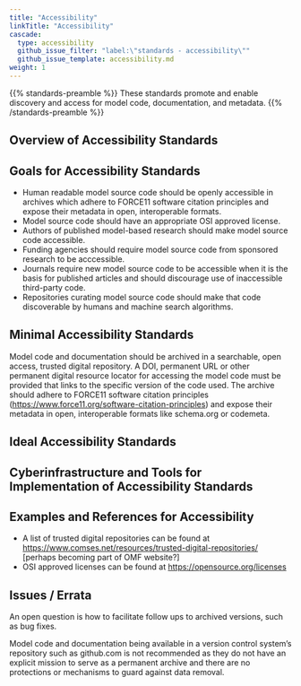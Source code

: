 ```yaml
---
title: "Accessibility"
linkTitle: "Accessibility"
cascade:
  type: accessibility
  github_issue_filter: "label:\"standards - accessibility\""
  github_issue_template: accessibility.md
weight: 1
---
```


{{% standards-preamble %}}
These standards promote and enable discovery and access for model code, documentation, and metadata.
{{% /standards-preamble %}}

## Overview of Accessibility Standards

## Goals for Accessibility Standards
- Human readable model source code should be openly accessible in archives which adhere to FORCE11 software citation principles and expose their metadata in open, interoperable formats.
- Model source code should have an appropriate OSI approved license.
- Authors of published model-based research should make model source code accessible.
- Funding agencies should require model source code from sponsored research to be acccessible.
- Journals require new model source code to be accessible when it is the basis for published articles and should discourage use of inaccessible third-party code.
- Repositories curating model source code should make that code discoverable by humans and machine search algorithms.

## Minimal Accessibility Standards

Model code and documentation should be archived in a searchable, open access, trusted digital repository. A DOI, permanent URL or other permanent digital resource locator for accessing the model code must be provided that links to the specific version of the code used. The archive should adhere to FORCE11 software citation principles (https://www.force11.org/software-citation-principles) and expose their metadata in open, interoperable formats like schema.org or codemeta.

## Ideal Accessibility Standards

## Cyberinfrastructure and Tools for Implementation of Accessibility Standards

## Examples and References for Accessibility

- A list of trusted digital repositories can be found at https://www.comses.net/resources/trusted-digital-repositories/ [perhaps becoming part of OMF website?]
- OSI approved licenses can be found at https://opensource.org/licenses

## Issues / Errata

An open question is how to facilitate follow ups to archived versions, such as bug fixes.

Model code and documentation being available in a version control system’s repository such as github.com is not recommended as they do not have an explicit mission to serve as a permanent archive and there are no protections or mechanisms to guard against data removal.
